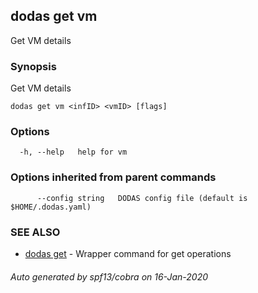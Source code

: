 ## dodas get vm

Get VM details

### Synopsis

Get VM details

```
dodas get vm <infID> <vmID> [flags]
```

### Options

```
  -h, --help   help for vm
```

### Options inherited from parent commands

```
      --config string   DODAS config file (default is $HOME/.dodas.yaml)
```

### SEE ALSO

* [dodas get](dodas_get.md)	 - Wrapper command for get operations

###### Auto generated by spf13/cobra on 16-Jan-2020
